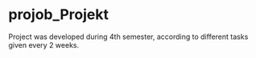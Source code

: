 # projob_Projekt
Project was developed during 4th semester, according to different tasks given every 2 weeks.
